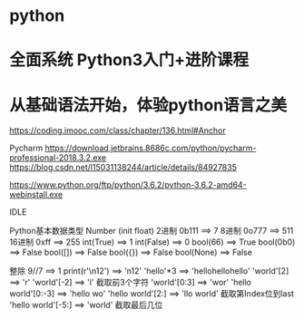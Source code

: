 # python

# 全面系统 Python3入门+进阶课程
# 从基础语法开始，体验python语言之美
https://coding.imooc.com/class/chapter/136.html#Anchor

Pycharm
https://download.jetbrains.8686c.com/python/pycharm-professional-2018.3.2.exe
https://blog.csdn.net/l15031138244/article/details/84927835

https://www.python.org/ftp/python/3.6.2/python-3.6.2-amd64-webinstall.exe

IDLE

Python基本数据类型
Number (init float)
2进制 0b111 ==> 7 
8进制 0o777 ==> 511
16进制 0xff ==> 255
int(True) ==> 1
int(False) ==> 0
bool(66) ==> True
bool(0b0) ==> False
bool([]) ==> False
bool({}) ==> False
bool(None) ==> False

整除 9//7 ==> 1
print(r'\n12') ==> 'n12'
'hello'*3 ==> 'hellohellohello'
'world'[2] ==> 'r'
'world'[-2] ==> 'l'
截取前3个字符 'world'[0:3] ==> 'wor'
'hello world'[0:-3] ==> 'hello wo'
'hello world'[2:] ==> 'llo world' 截取第Index位到last
'hello world'[-5:] ==> 'world' 截取最后几位


